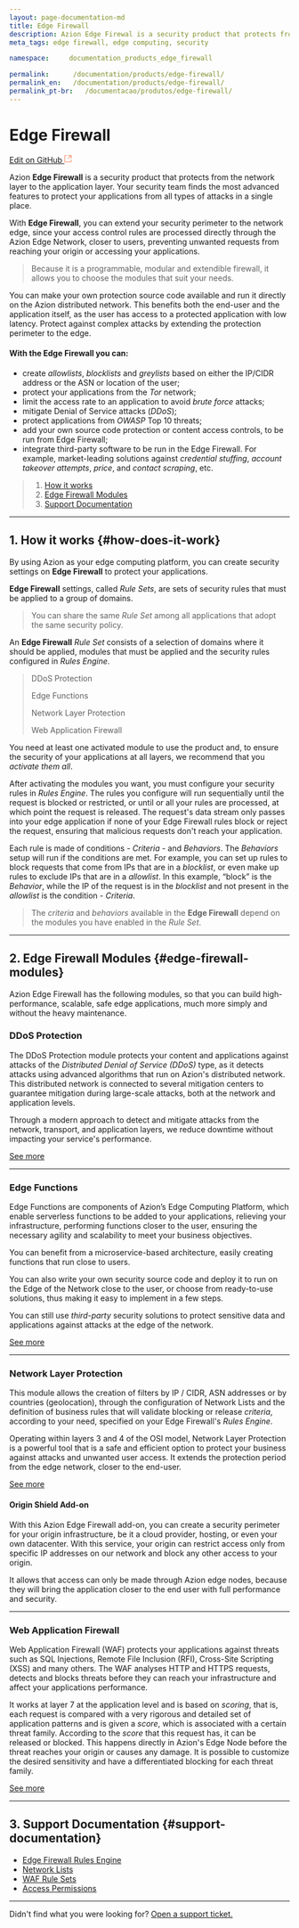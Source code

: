 ```yaml
---
layout: page-documentation-md
title: Edge Firewall
description: Azion Edge Firewal is a security product that protects from the network layer to the application layer.
meta_tags: edge firewall, edge computing, security

namespace:     documentation_products_edge_firewall

permalink:      /documentation/products/edge-firewall/
permalink_en:   /documentation/products/edge-firewall/
permalink_pt-br:   /documentacao/produtos/edge-firewall/
---
```

# Edge **Firewall**

[Edit on GitHub <svg width="14" height="14" xmlns="http://www.w3.org/2000/svg"><g fill="none" stroke="#F3652B"><path d="M4.81.71H.672v11.43H12.1V8.001" stroke-width=".8"/><path d="M6.87.786h5.155V5.94M6.31 6.5L12.026.786"/></g></svg>](https://github.com/aziontech/docs_en/edit/master/edge-firewall/index.md)

Azion **Edge Firewall** is a security product that protects from the network layer to the application layer. Your security team finds the most advanced features to protect your applications from all types of attacks in a single place.

With **Edge Firewall**, you can extend your security perimeter to the network edge, since your access control rules are processed directly through the Azion Edge Network, closer to users, preventing unwanted requests from reaching your origin or accessing your applications.

> Because it is a programmable, modular and extendible firewall, it allows you to choose the modules that suit your needs.

You can make your own protection source code available and run it directly on the Azion distributed network. This benefits both the end-user and the application itself, as the user has access to a protected application with low latency. Protect against complex attacks by extending the protection perimeter to the edge. 

#### With the Edge Firewall you can: 

- create *allowlists*, *blocklists* and *greylists* based on either the IP/CIDR address or the ASN or location of the user;
- protect your applications from the *Tor* network; 
- limit the access rate to an application to avoid *brute force* attacks;
- mitigate Denial of Service attacks (*DDoS*);
- protect applications from *OWASP* Top 10 threats;
- add your own source code protection or content access controls, to be run from Edge Firewall;
- integrate third-party software to be run in the Edge Firewall. For example, market-leading solutions against *credential stuffing*, *account takeover attempts*, *price*, and *contact scraping*, etc.

> 1. [How it works](#how-does-it-work)
> 2. [Edge Firewall Modules](#edge-firewall-modules)
> 3. [Support Documentation](#support-documents)

---

## 1. How it works {#how-does-it-work}

By using Azion as your edge computing platform, you can create security settings on **Edge Firewall** to protect your applications.

**Edge Firewall** settings, called *Rule Sets*, are sets of security rules that must be applied to a group of domains. 

> You can share the same *Rule Set* among all applications that adopt the same security policy.

An **Edge Firewall** *Rule Set* consists of a selection of domains where it should be applied, modules that must be applied and the security rules configured in *Rules Engine*.

> DDoS Protection
>
> Edge Functions
>
> Network Layer Protection
>
> Web Application Firewall

You need at least one activated module to use the product and, to ensure the security of your applications at all layers, we recommend that you *activate them all*.

After activating the modules you want, you must configure your security rules in *Rules Engine*. The rules you configure will run sequentially until the request is blocked or restricted, or until or all your rules are processed, at which point the request is released. The request's data stream only passes into your edge application if none of your Edge Firewall rules block or reject the request, ensuring that malicious requests don't reach your application.

Each rule is made of conditions - *Criteria* -  and *Behaviors*. The *Behaviors* setup will run if the conditions are met. For example, you can set up rules to block requests that come from IPs that are in a *blocklist*, or even make up rules to exclude IPs that are in a *allowlist*. In this example, “block” is the *Behavior*, while the IP of the request is in the *blocklist* and not present in the *allowlist* is the condition - *Criteria*.

> The *criteria* and *behaviors* available in the **Edge Firewall** depend on the modules you have enabled in the *Rule Set*.

---

## 2. Edge Firewall Modules {#edge-firewall-modules}

Azion Edge Firewall has the following modules, so that you can build high-performance, scalable, safe edge applications, much more simply and without the heavy maintenance.

### DDoS Protection

The DDoS Protection module protects your content and applications against attacks of the *Distributed Denial of Service (DDoS)* type, as it detects attacks using advanced algorithms that run on Azion's distributed network. This distributed network is connected to several mitigation centers to guarantee mitigation during large-scale attacks, both at the network and application levels. 

Through a modern approach to detect and mitigate attacks from the network, transport, and application layers, we reduce downtime without impacting your service's performance.

[See more](https://www.azion.com/en/documentation/products/ddos-protection/)

---

### Edge Functions

Edge Functions are components of Azion’s Edge Computing Platform, which enable serverless functions to be added to your applications, relieving your infrastructure, performing functions closer to the user, ensuring the necessary agility and scalability to meet your business objectives.

You can benefit from a microservice-based architecture, easily creating functions that run close to users.

You can also write your own security source code and deploy it to run on the Edge of the Network close to the user, or choose from ready-to-use solutions, thus making it easy to implement in a few steps.

You can still use *third-party* security solutions to protect sensitive data and applications against attacks at the edge of the network.

[See more](https://www.azion.com/en/documentation/products/edge-firewall/edge-functions-instances/)

---

### Network Layer Protection

This module allows the creation of filters by IP / CIDR, ASN addresses or by countries (geolocation), through the configuration of Network Lists and the definition of business rules that will validate blocking or release *criteria*, according to your need, specified on your Edge Firewall's *Rules Engine*.

Operating within layers 3 and 4 of the OSI model, Network Layer Protection is a powerful tool that is a safe and efficient option to protect your business against attacks and unwanted user access. It extends the protection period from the edge network, closer to the end-user.

[See more](https://www.azion.com/en/documentation/products/network-layer-protection/)

####  Origin Shield Add-on

With this Azion Edge Firewall add-on, you can create a security perimeter for your origin infrastructure, be it a cloud provider, hosting, or even your own datacenter. With this service, your origin can restrict access only from specific IP addresses on our network and block any other access to your origin.

It allows that access can only be made through Azion edge nodes, because they will bring the application closer to the end user with full performance and security.

---

### Web Application Firewall

Web Application Firewall (WAF) protects your applications against threats such as SQL Injections, Remote File Inclusion (RFI), Cross-Site Scripting (XSS) and many others. The WAF analyses HTTP and HTTPS requests, detects and blocks threats before they can reach your infrastructure and affect your applications performance.

It works at layer 7 at the application level and is based on *scoring*, that is, each request is compared with a very rigorous and detailed set of application patterns and is given a *score*, which is associated with a certain threat family. According to the *score* that this request has, it can be released or blocked. This happens directly in Azion's Edge Node before the threat reaches your origin or causes any damage. It is possible to customize the desired sensitivity and have a differentiated blocking for each threat family. 

[See more](https://www.azion.com/en/documentation/products/web-application-firewall/)

---

## 3. Support Documentation {#support-documentation}

- [Edge Firewall Rules Engine](https://www.azion.com/en/documentation/products/edge-firewall/rules-engine/)
- [Network Lists](https://www.azion.com/en/documentation/products/edge-firewall/network-lists/)
- [WAF Rule Sets](https://www.azion.com/en/documentation/products/edge-firewall/waf-rule-sets/)
- [Access Permissions](https://www.azion.com/en/documentation/products/edge-firewall/access-permissions/)

---

Didn't find what you were looking for? [Open a support ticket.](https://tickets.azion.com/)
